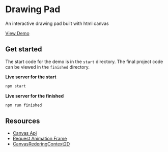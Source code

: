 # Drawing Pad
An interactive drawing pad built with html canvas

[View Demo](https://newmediaarts.github.io/drawing-pad/finished/)

## Get started
The start code for the demo is in the `start` directory. The final project code can be viewed in the `finished` directory.

**Live server for the start**
```sh
npm start
```

**Live server for the finished**
```sh
npm run finished
```

## Resources
- [Canvas Api](https://developer.mozilla.org/en-US/docs/Web/API/Canvas_API)
- [Request Animation Frame](https://developer.mozilla.org/en-US/docs/Web/API/window/requestAnimationFrame)
- [CanvasRederingContext2D](https://developer.mozilla.org/en-US/docs/Web/API/CanvasRenderingContext2D)
